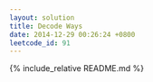 ```yaml
---
layout: solution
title: Decode Ways
date: 2014-12-29 00:26:24 +0800
leetcode_id: 91
---
```

{% include_relative README.md %}
